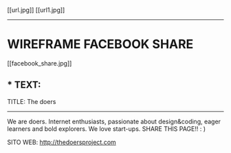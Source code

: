 [[url.jpg]]
[[url1.jpg]]

***
# WIREFRAME FACEBOOK SHARE
[[facebook_share.jpg]]
## * TEXT:

TITLE: The doers 
***

We are doers. Internet enthusiasts, passionate about design&coding, eager learners and bold explorers.
We love start-ups.
SHARE THIS PAGE!! : )

SITO WEB: http://thedoersproject.com